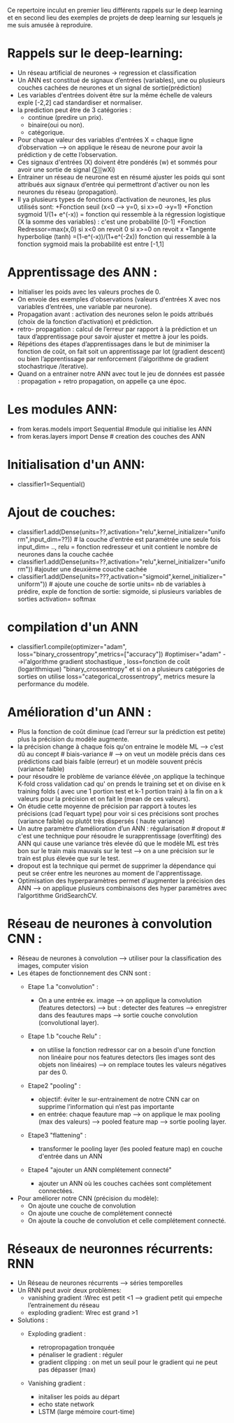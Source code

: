 
Ce repertoire  inculut en premier lieu différents rappels sur le deep learning et en second lieu des exemples de projets de deep learning sur lesquels je me suis amusée à reproduire.

# Rappels sur le deep-learning:
+ Un réseau artificial de neurones -> regression et classification
+ Un ANN est constitué de signaux d’entrées (variables), une ou plusieurs couches cachées de neurones et un signal de sortie(prédiction)
+ Les variables d'entrées doivent être sur la même échelle de valeurs exple [-2,2] cad standardiser et normaliser. 
+ la prediction peut être de 3 catégories :
  + continue (predire un prix).
  + binaire(oui ou non).
  + catégorique.
+ Pour chaque valeur des variables d'entrées X = chaque ligne d’observation --> on applique le réseau de neurone pour avoir la prédiction y de cette l’observation.
+ Ces signaux d'entrées (X) doivent être pondérés (w) et sommés pour avoir une sortie de signal (∑▒wXi)
+ Entrainer un réseau de neurone est en résumé ajuster les poids qui sont attribués aux signaux d’entrée qui permettront d'activer ou non les neurones du réseau (propagation).
+ Il ya plusieurs types de fonctions d’activation de neurones, les plus utilisés sont:
  +Fonction seuil (x<0 --> y=0, si x>=0 ->y=1)
  +Fonction sygmoid 1/(1+ e^(-x)) = fonction qui ressemble à la régression logistique (X la somme des variables) : c'est une probabilité [0-1]
  +Fonction Redressor=max(x,0) si x<0 on revoit 0 si x>=0 on revoit x
  +Tangente hyperboliqe (tanh) =(1-e^(-x))/(1+e^(-2x)) fonction qui ressemble à la fonction sygmoid mais la probabilité est entre [-1,1]

# Apprentissage des ANN :
+ Initialiser les poids avec les valeurs proches de 0.
+ On envoie des exemples d'observations (valeurs d'entrées X avec nos variables d’entrées, une variable par neurone).
+ Propagation avant : activation des neurones selon le poids attribués (choix de la fonction d’activation) et prédiction.
+ retro- propagation : calcul de l’erreur par rapport à la prédiction et un taux d’apprentissage  pour savoir ajuster et mettre à jour les poids.
+ Répétions des étapes d’apprentissages dans le but de minimiser la fonction de coût, on fait soit un apprentissage par lot (gradient descent) ou bien l’apprentissage par renforcement (l’algorithme de gradient stochastrique /iterative).
+ Quand on a entrainer notre ANN avec tout le jeu de données est passée : propagation + retro propagation, on appelle ça une époc.

# Les modules ANN:
+ from keras.models import Sequential #module qui initialise les ANN
+ from keras.layers import Dense # creation des couches des ANN

# Initialisation d'un ANN:
+ classifier1=Sequential() 

# Ajout de couches:
+ classifier1.add(Dense(units=??,activation="relu",kernel_initializer="uniform",input_dim=??)) # la couche d'entrée est paramétrée une seule fois input_dim= .., relu = fonction redresseur et unit contient le nombre de neurones dans la couche cachée 
+ classifier1.add(Dense(units=??,activation="relu",kernel_initializer="uniform")) #ajouter une deuxième couche cachée
+ classifier1.add(Dense(units=???,activation="sigmoid",kernel_initializer="uniform")) # ajoute une couche de sortie units= nb de variables à prédire,  exple de fonction de sortie:  sigmoide, si plusieurs variables de sorties activation= softmax  

# compilation d'un ANN
+ classifier1.compile(optimizer="adam", loss="binary_crossentropy",metrics=["accuracy"]) #optimiser="adam" -->l'algorithme gradient stochastique , loss=fonction de coût (logarithmique) "binary_crossentropy" et si on a plusieurs catégories de sorties on utilise loss="categorical_crossentropy", metrics mesure la performance du modèle.


# Amélioration d'un ANN :
+ Plus la fonction de coût diminue (cad l’erreur sur la prédiction est petite) plus la précision du modèle augmente.
+ la précision change à chaque fois qu'on entraine le modèle ML --> c’est dû au concept # biais-variance # --> on veut un modèle précis dans ces prédictions cad biais faible (erreur) et un modèle souvent précis (variance faible) 
+ pour résoudre le problème de variance élévée ,on applique la techinque K-fold cross validation cad qu' on prends le training set et on divise en k training folds ( avec une 1 portion test et k-1 portion train) à la fin on a k valeurs pour la précision et on fait le (mean de ces valeurs).
+ On étudie cette moyenne de précision par rapport à toutes les précisions (cad l’equart type) pour voir si ces précisions sont proches (variance faible) ou plutôt très dispersés ( haute variance)
+ Un autre paramètre d’amélioration d’un ANN : régularisation # dropout # c'est une technique pour résoudre le surapprentissage (overfiting) des ANN qui cause une variance très elevée dû que le modèle ML est très bon sur le train mais mauvais sur le test --> on a une précision sur le train est plus élevée que sur le test.
+ dropout est la technique qui permet de supprimer la dépendance qui peut se créer entre les neurones au moment de l'apprentissage.
+ Optimisation des hyperparamètres permet d'augmenter la précision des ANN --> on applique plusieurs combinaisons des hyper paramètres avec l’algortithme GridSearchCV.

# Réseau de neurones à convolution CNN : 
+ Réseau de neurones à convolution --> utiliser pour la classification des images, computer vision
+ Les étapes de fonctionnement des CNN sont :
  + Etape 1.a "convolution" : 
     + On a une entrée ex. image --> on applique la convolution (features detectors) --> but : detecter des features --> enregistrer dans des feautures maps --> sortie couche convolution (convolutional layer).

  + Etape 1.b "couche Relu" : 
     + on utilise la fonction redressor car on a besoin d'une fonction non linéaire pour nos features detectors (les images sont des objets non linéaires) --> on remplace toutes les valeurs négatives par des 0.
  + Etape2 "pooling" : 
     + objectif: éviter le sur-entrainement de notre CNN car  on supprime l’information qui n’est pas importante 
     + en entrée:  chaque feauture map --> on applique le max pooling (max des valeurs) --> pooled feature map --> sortie pooling layer.
  + Etape3 "flattening" : 
     + transformer le pooling layer (les pooled feature map) en couche d'entrée dans un ANN
  + Etape4 "ajouter un ANN complétement connecté"
     + ajouter un ANN où les couches cachées sont complétement connectées.
+ Pour améliorer notre CNN (précision du modèle):
  + On ajoute une couche de convolution
  + On ajoute une couche de complétement connecté
  + On ajoute la couche de convolution et celle complétement connecté.


# Réseaux de neuronnes récurrents: RNN
+ Un Réseau de neurones récurrents --> séries temporelles
+ Un RNN peut avoir deux problèmes:
  +  vanishing gradient :Wrec est petit <1 --> gradient petit qui empeche l’entrainement du réseau
  +  exploding gradient: Wrec est grand >1 
+ Solutions :
  + Exploding gradient :
    - retropropagation  tronquée
    - pénaliser le gradient : réguler
    - gradient clipping : on met un seuil pour le gradient qui ne peut pas dépasser (max)

  + Vanishing gradient :
    - initaliser les poids au départ
    - echo state network
    - LSTM (large mémoire court-time)


